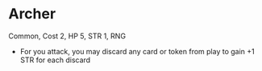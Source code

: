 # Archer
Common, Cost 2, HP 5, STR 1, RNG

* For you attack, you may discard any card or token from play to gain +1 STR for each discard



